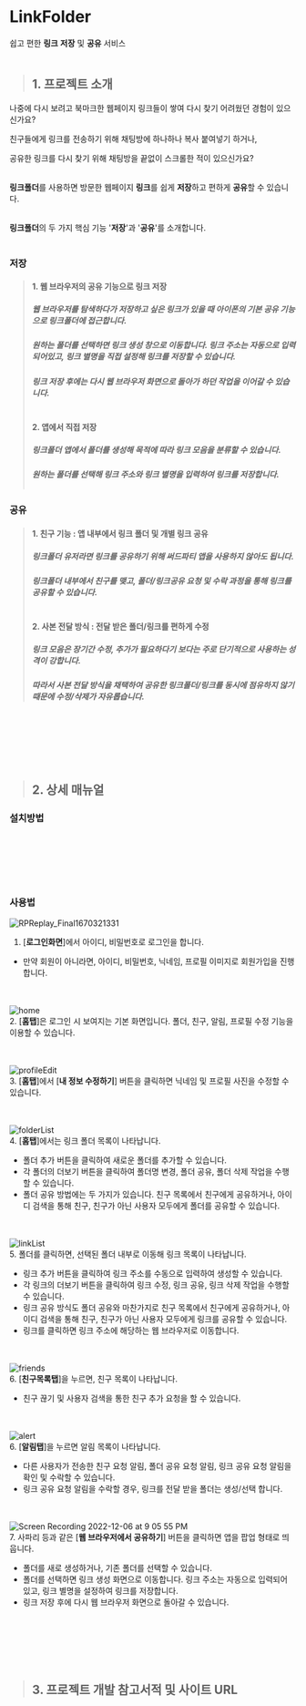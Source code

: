 # LinkFolder
쉽고 편한 **링크** **저장** 및 **공유** 서비스<br/><br/>


> ## 1. 프로젝트 소개
나중에 다시 보려고 북마크한 웹페이지 링크들이 쌓여 다시 찾기 어려웠던 경험이 있으신가요?

친구들에게 링크를 전송하기 위해 채팅방에 하나하나 복사 붙여넣기 하거나,

공유한 링크를 다시 찾기 위해 채팅방을 끝없이 스크롤한 적이 있으신가요?<br/><br/>
  
  
**링크폴더**를 사용하면 방문한 웹페이지 **링크**를 쉽게 **저장**하고 편하게 **공유**할 수 있습니다.<br/><br/>


**링크폴더**의 두 가지 핵심 기능 '**저장**'과 '**공유**'를 소개합니다.<br/><br/>


### 저장
> #### 1. 웹 브라우저의 공유 기능으로 링크 저장
> ##### 웹 브라우저를 탐색하다가 저장하고 싶은 링크가 있을 때 아이폰의 기본 공유 기능으로 링크폴더에 접근합니다. 
> ##### 원하는 폴더를 선택하면 링크 생성 창으로 이동합니다. 링크 주소는 자동으로 입력 되어있고, 링크 별명을 직접 설정해 링크를 저장할 수 있습니다. 
> ##### 링크 저장 후에는 다시 웹 브라우저 화면으로 돌아가 하던 작업을 이어갈 수 있습니다.<br/><br/>
>
>
> #### 2.	앱에서 직접 저장
> ##### 링크폴더 앱에서 폴더를 생성해 목적에 따라 링크 모음을 분류할 수 있습니다. 
> ##### 원하는 폴더를 선택해 링크 주소와 링크 별명을 입력하여 링크를 저장합니다.<br/><br/>


### 공유
> #### 1. 친구 기능 : 앱 내부에서 링크 폴더 및 개별 링크 공유
> ##### 링크폴더 유저라면 링크를 공유하기 위해 써드파티 앱을 사용하지 않아도 됩니다. 
> ##### 링크폴더 내부에서 친구를 맺고, 폴더/링크공유 요청 및 수락 과정을 통해 링크를 공유할 수 있습니다.<br/><br/>
>
>
> #### 2. 사본 전달 방식 : 전달 받은 폴더/링크를 편하게 수정
> ##### 링크 모음은 장기간 수정, 추가가 필요하다기 보다는 주로 단기적으로 사용하는 성격이 강합니다. 
> ##### 따라서 사본 전달 방식을 채택하여 공유한 링크폴더/링크를 동시에 점유하지 않기 때문에 수정/삭제가 자유롭습니다.

<br/><br/><br/><br/><br/>

> ## 2. 상세 매뉴얼<br/>
### 설치방법

<br/><br/><br/><br/><br/>

### 사용법
![RPReplay_Final1670321331](https://user-images.githubusercontent.com/84549242/205883647-0d0bf3f6-023d-497e-9d4f-69d1c996f497.gif)
<br/>
1. [**로그인화면**]에서 아이디, 비밀번호로 로그인을 합니다.<br/>
  -	만약 회원이 아니라면, 아이디, 비밀번호, 닉네임, 프로필 이미지로 회원가입을 진행합니다.<br/><br/><br/>
  
![home](https://user-images.githubusercontent.com/84549242/205910401-d5be6248-2a11-45ba-a5e7-9f36ba2546ce.gif)
<br/>
2. [**홈탭**]은 로그인 시 보여지는 기본 화면입니다. 폴더, 친구, 알림, 프로필 수정 기능을 이용할 수 있습니다.<br/><br/><br/>

![profileEdit](https://user-images.githubusercontent.com/84549242/205885371-cff47174-6007-4889-ab43-b15b74baffbd.gif)
<br/>
3. [**홈탭**]에서 [**내 정보 수정하기**] 버튼을 클릭하면 닉네임 및 프로필 사진을 수정할 수 있습니다.<br/><br/><br/>


![folderList](https://user-images.githubusercontent.com/84549242/205898450-d6e618c4-acdf-429a-9a19-f8deb991323a.gif)
<br/>
4. [**홈탭**]에서는 링크 폴더 목록이 나타납니다.<br/>
  - 폴더 추가 버튼을 클릭하여 새로운 폴더를 추가할 수 있습니다.<br/>
  - 각 폴더의 더보기 버튼을 클릭하여 폴더명 변경, 폴더 공유, 폴더 삭제 작업을 수행할 수 있습니다.<br/>
  - 폴더 공유 방법에는 두 가지가 있습니다. 친구 목록에서 친구에게 공유하거나, 아이디 검색을 통해 친구, 친구가 아닌 사용자 모두에게 폴더를 공유할 수 있습니다.<br/><br/><br/>

![linkList](https://user-images.githubusercontent.com/84549242/205909442-f78c7d67-ab59-4e52-9678-1daf088a3460.gif)
<br/>
5. 폴더를 클릭하면, 선택된 폴더 내부로 이동해 링크 목록이 나타납니다.<br/>
  - 링크 추가 버튼을 클릭하여 링크 주소를 수동으로 입력하여 생성할 수 있습니다.<br/>
  - 각 링크의 더보기 버튼을 클릭하여 링크 수정, 링크 공유, 링크 삭제 작업을 수행할 수 있습니다.<br/>
  - 링크 공유 방식도 폴더 공유와 마찬가지로 친구 목록에서 친구에게 공유하거나, 아이디 검색을 통해 친구, 친구가 아닌 사용자 모두에게 링크를 공유할 수 있습니다.<br/>
  - 링크를 클릭하면 링크 주소에 해당하는 웹 브라우저로 이동합니다.<br/><br/><br/>


![friends](https://user-images.githubusercontent.com/84549242/205900651-68bde570-7b26-4815-aea0-1cdee2353668.gif)
<br/>
6. [**친구목록탭**]을 누르면, 친구 목록이 나타납니다.<br/>
  - 친구 끊기 및 사용자 검색을 통한 친구 추가 요청을 할 수 있습니다.<br/><br/><br/>

![alert](https://user-images.githubusercontent.com/84549242/205900964-969688aa-d7ee-445b-96f4-d01f6f84b29a.gif)
<br/>
6. [**알림탭**]을 누르면 알림 목록이 나타납니다. <br/>
  - 다른 사용자가 전송한 친구 요청 알림, 폴더 공유 요청 알림, 링크 공유 요청 알림을 확인 및 수락할 수 있습니다. <br/>
  - 링크 공유 요청 알림을 수락할 경우, 링크를 전달 받을 폴더는 생성/선택 합니다. <br/><br/><br/>

![Screen Recording 2022-12-06 at 9 05 55 PM](https://user-images.githubusercontent.com/84549242/205908696-744b9f1b-57ea-4faa-8c95-e99880b376a2.gif)
<br/>
7. 사파리 등과 같은 [**웹 브라우저에서 공유하기**] 버튼을 클릭하면 앱을 팝업 형태로 띄웁니다. <br/>
  - 폴더를 새로 생성하거나, 기존 폴더를 선택할 수 있습니다. <br/>
  - 폴더를 선택하면 링크 생성 화면으로 이동합니다. 링크 주소는 자동으로 입력되어 있고, 링크 별명을 설정하여 링크를 저장합니다. <br/>
  - 링크 저장 후에 다시 웹 브라우저 화면으로 돌아갈 수 있습니다.<br/>
  
<br/><br/><br/><br/><br/>
  
> ## 3. 프로젝트 개발 참고서적 및 사이트 URL<br/>

